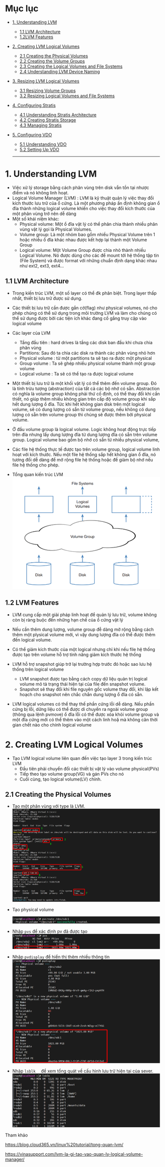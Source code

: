 # Mục lục 
- [1. Understanding LVM ](#1)
  - [1.1 LVM Architecture](#11)
  - [1.2LVM Features](#12)
- [2. Creating LVM Logical Volumes](#2)
  - [2.1 Creating the Physical Volumes](#21)
  - [2.2 Creating the Volume Groups](#22)
  - [2.3 Creating the Logical Volumes and File Systems](#23)
  - [2.4 Understanding LVM Device Naming](#24)
- [3. Resizing LVM Logical Volumes](#3)
  - [3.1 Resizing Volume Groups](#31)
  - [3.2 Resizing Logical Volumes and File Systems](#32)
- [4. Configuring Stratis](#4)
  - [4.1 Understanding Stratis Architecture](#41)
  - [4.2 Creating Stratis Storage](#42)
  - [4.3 Managing Stratis](#43)
- [5. Configuring VDO](#5)
  - [5.1 Understanding VDO](#51)
  - [5.2 Setting Up VDO](#52)

  --- 

<a name ='1'></a>
# 1. Understanding LVM

- Việc xử lý storage bằng cách phân vùng trên disk  vẫn tồn tại nhược điểm và nó không linh hoạt. 
- Logical Volume Manager (LVM) : LVM là kỹ thuật quản lý việc thay đổi kích thước lưu trữ của ổ cứng. Là một phương pháp ấn định không gian ổ đĩa thành những logical volume khiến cho việc thay đổi kích thước của một phân vùng trở nên dễ dàng 
- Một số khái niệm khác: 
  - Physical volume: Một ổ đĩa vật lý có thể phân chia thành nhiều phân vùng vật lý gọi là Physical Volumes.
  - Volume group: Là một nhóm bao gồm nhiều Physical Volume trên 1 hoặc nhiều ổ đĩa khác nhau được kết hợp lại thành một Volume Group
  - Logical volume: Một Volume Group được chia nhỏ thành nhiều Logical Volume. Nó được dùng cho các để mount tới hệ thống tập tin (File System) và được format với những chuẩn định dạng khác nhau như ext2, ext3, ext4…

<a name = '11'></a>
## 1.1 LVM Architecture

- Trong kiến trúc LVM, một số layer có thể đk phân biệt. Trong layer thấp nhất, thiết bị lưu trữ được sử dụng. 

- Các thiết bị lưu trữ cần được gắn cờ(flag) như physical volumes, nó cho phép chúng có thể sử dụng trong môi trường LVM và làm cho chúng có thể sử dụng được bởi các tiện ích khác đang cố gắng truy cập vào logical volume

- Các layer của LVM 
  - Tầng đầu tiên : hard drives là tầng các disk ban đầu khi chưa chia phân vùng
  - Partitions: Sau đó ta chia các disk ra thành các phân vùng nhỏ hơn
  - Physical volume : từ một partitions ta sẽ tạo ra được một physical
  - Group volume : Ta sẽ ghép nhiều physical volume thành một group volume
  - Logical volume : Ta sẽ có thể tạo ra được logical volume
- Một thiết bị lưu trữ là một khối vật lý có thể thêm đến volume group. Đó là tính trừu tượng (abstraction) của tất cả các bộ nhớ có sẵn. Abstraction có nghĩa là volume group không phải thứ cố định, có thể thay đổi khi cần thiết, nó giúp thêm nhiều không gian trên cấp độ volume group khi sắp hết dung lượng ổ đĩa. Tức khi hết không gian disk trên một logical volume, sẽ có dung lượng có sẵn từ volume group, nếu không có dung lượng có sẵn trên volume group thì chúng sẽ được thêm bởi physical volume. 

- Ở đầu volume group là logical volume. Logic không hoạt động trực tiếp trên đĩa nhưng lấy dung lượng đĩa từ dung lượng đĩa có sẵn trên volume group. Logical volume bao gồm bộ nhớ có sẵn từ nhiều physical volume, 

- Các file hệ thống thực tế được tạo trên volume group, logical volume linh hoạt với kích thước. Nếu một file hệ thống sắp hết không gian ổ đĩa, nó tương đối dễ dàng để mở rộng file hệ thống hoặc để giảm bộ nhớ nếu file hệ thống cho phép. 

- Tổng quan kiến trúc LVM 
  ![image](image/Screenshot_136.png)

<a name = '12'></a>
## 1.2 LVM Features

- LVM cung cấp một giải pháp linh hoạt để quản lý lưu trữ, volume không còn bị ràng buộc đến những hạn chế của ổ cứng vật lý
- Nếu cần thêm dung lượng, volume group đễ dàng mở rộng bằng cách thêm một plysical volume mới, vì vậy dung lượng đĩa có thể được thêm đến logical  volume. 
- Có thể giảm kích thước của một logical nhưng chỉ khi nếu file hệ thống được tạo  trên volume hỗ trợ tính năng giảm kích thước hệ thống
- LVM hỗ trợ snapshot giúp trở lại trường hợp trước đó hoặc sao lưu hệ thống trên logical volume
  - LVM snapshot được tạo bằng cách copy dữ liệu quản trị logical volume  mô tả trạng thái hiện tại của file đến snapshot volume.
  - Snapshot sẽ thay đổi khi file nguyên gốc volume thay đổi, khi lập kết hoạch cho snapshot nên chắc chắn dung lượng ổ đĩa có sẵn. 

-  LVM logical volumes có thể thay thế phần cứng lỗi dễ dàng. Nếu phần cứng bị lỗi, dững liệu có thể được di chuyến ra ngoài volume group (thông qua lệnh pvmove) ổ đĩa lỗi có thể được xóa khỏi volume group  và một đĩa cứng mới có thể thêm vào một cách linh hoặ mà không cân thời gian chết nào cho chính logical volume 

<a name ='2'></a>
# 2. Creating LVM Logical Volumes

- Tạo LVM  logical volume liên quan đến việc tạo layer 3 trong kiến trúc LVM
  - Đầu tiên phải chuyển đổi các thiết bị vật lý vào volume physical(PVs)
  - Tiếp theo tạo volume group(VG) và gán PVs cho nó  
  - Cuối cùng, tạo logical volume(LV) chính.

<a name ='21'></a>
## 2.1 Creating the Physical Volumes

- Tạo một phân vùng với type là LVM. 
  ![image](image/Screenshot_139.png)

- Tạo physical volume 

  ![image](image/Screenshot_140.png)

- Nhập `pvs` để xác định pv đã được tạo
  ![image](image/Screenshot_141.png)

- Nhập `pvdisplay` để hiển thị thêm nhiều thông tin
  ![image](image/Screenshot_142.png)

- Nhập `lsblk  ` để xem tổng quát về cấu hình lưu trữ hiện tại của sever.
  ![image](image/Screenshot_143.png)
   










Tham khảo 

https://blog.cloud365.vn/linux%20tutorial/tong-quan-lvm/

https://vinasupport.com/lvm-la-gi-tao-vao-quan-ly-logical-volume-manager/
